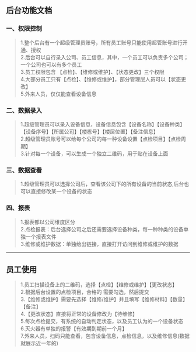## 后台功能文档

### 一、权限控制

> 1.整个后台有一个超级管理员账号，所有员工账号只能使用超管账号进行开通、授权</br>
> 2.后台可以自行录入公司、员工信息，其中，一个员工可以负责多个公司；一个公司也可以有多个员工</br>
> 3.员工权限包含 【点检】、【维修或维护】、【状态更改】三个权限</br>
> 4.大部分员工只有【点检】、【维修或维护】，部分管理层人员可以【状态更改】</br>
> 5.外来人员，仅仅能查看设备信息</br>

### 二、数据录入

> 1.超级管理员可以录入设备信息，设备信息包含【设备名称】【设备种类】【设备序号】【所属公司】【楼栋号】【楼层位置】【备注信息】</br>
> 2.超级管理员账号可以给每个公司的每一种设备设置【点检项目】【点检周期】</br>
> 3.针对每一个设备，可以生成一个独立二维码，用于贴在设备上面</br>


### 三、数据查看

> 1.超级管理员可以选择公司后，查看该公司下的所有设备的当前状态,后台也可以直接修改某一个设备的状态</br>

### 四、报表
> 1.报表都以公司维度区分</br>
> 2.点检报表：后台选择公司之后还需要选择设备种类，每一种种类的设备单独一个报表文件</br>
> 3.维修或维护数据：单独给出链接，直接打开访问到维修或维护的数据</br>


-------------------------


## 员工使用

> 1.员工扫描设备上的二维码，选择【点检】【维修或维护】【更改状态】 </br>
> 2.根据后台设置的点检项目，合格的 需要勾选，然后提交</br>
> 3.【维修或维护】需要先选择【维修/维护】并且填写【维修材料】【数量】【备注】</br>
> 4.【更改状态】直接将正常的设备修改为【待维修】</br>
> 5.每次点检提交，有系统的自动判定状态，以及员工认为的一个设备状态</br>
> 6.灭火器有单独的报警【有效期到期前一个月】</br>
> 7.外来人员，扫码只能查看，包含设备信息，点检信息，以及维修信息(数据就展示近一年的)